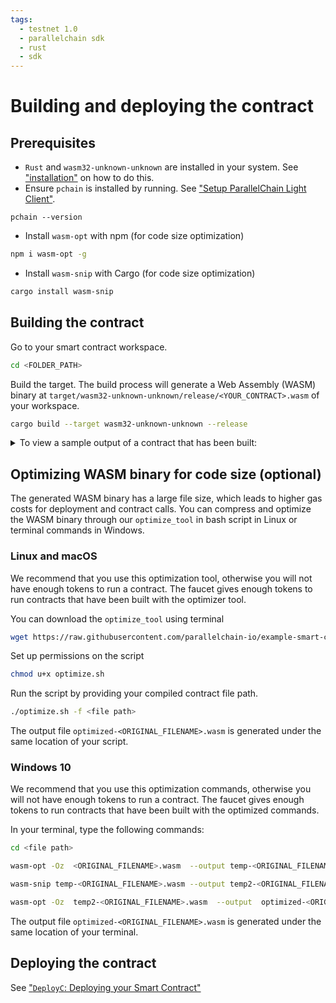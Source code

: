 ```yaml
---
tags:
  - testnet 1.0
  - parallelchain sdk
  - rust
  - sdk
---
```


# Building and deploying the contract

## Prerequisites
* `Rust` and `wasm32-unknown-unknown` are installed in your system. See ["installation"](./installation.md#linux-and-macos) on how to do this.
* Ensure `pchain` is installed by running. See ["Setup ParallelChain Light Client"](prepare_env.md#setup-parallelchain-light-client).
```shell
pchain --version
```
* Install `wasm-opt` with npm (for code size optimization)
```bash
npm i wasm-opt -g
```
* Install `wasm-snip` with Cargo (for code size optimization)
```bash
cargo install wasm-snip
```

## Building the contract
Go to your smart contract workspace.
```bash
cd <FOLDER_PATH>
```
Build the target. The build process will generate a Web Assembly (WASM) binary at `target/wasm32-unknown-unknown/release/<YOUR_CONTRACT>.wasm` of your workspace.
```bash
cargo build --target wasm32-unknown-unknown --release
```

<details>
  <summary>To view a sample output of a contract that has been built:</summary>
    1. Go to your_contract, in this case we will call it "my_great_contract"
    ```bash
    cd my_great_contract/
    ```

    2. Go to the output folder of "my_great_contract"
    ```bash
    cd target/wasm32-unknown-unknown/release
    ```

    3. Your built contract can be found:
    ```bash
    $ ls
    my_great_contract.wasm
    ```
</details>

## **Optimizing WASM binary for code size (optional)**

The generated WASM binary has a large file size, which leads to higher gas costs for deployment and contract calls. You can compress and optimize the WASM binary through our `optimize_tool` in bash script in Linux or terminal commands in Windows.

### Linux and macOS

We recommend that you use this optimization tool, otherwise you will not have enough tokens to run a contract. The faucet gives enough tokens to run contracts that have been built with the optimizer tool.

You can download the `optimize_tool` using terminal
```bash
wget https://raw.githubusercontent.com/parallelchain-io/example-smart-contracts/main/optimize.sh
```

Set up permissions on the script
```bash
chmod u+x optimize.sh
```

Run the script by providing your compiled contract file path.
```bash
./optimize.sh -f <file path>
```
The output file `optimized-<ORIGINAL_FILENAME>.wasm` is generated under the same location of your script.

### Windows 10 

We recommend that you use this optimization commands, otherwise you will not have enough tokens to run a contract. The faucet gives enough tokens to run contracts that have been built with the optimized commands.

In your terminal, type the following commands:
```bash
cd <file path>
``` 
```bash
wasm-opt -Oz  <ORIGINAL_FILENAME>.wasm  --output temp-<ORIGINAL_FILENAME>.wasm
``` 
```bash
wasm-snip temp-<ORIGINAL_FILENAME>.wasm --output temp2-<ORIGINAL_FILENAME>.wasm --snip-rust-fmt-code --snip-rust-panicking-code
``` 
```bash
wasm-opt -Oz  temp2-<ORIGINAL_FILENAME>.wasm  --output  optimized-<ORIGINAL_FILENAME>.wasm
``` 
The output file `optimized-<ORIGINAL_FILENAME>.wasm` is generated under the same location of your terminal.


## Deploying the contract

See ["`DeployC`: Deploying your Smart Contract"](../cli/tutorial.md#deployc-deploying-your-smart-contract)
